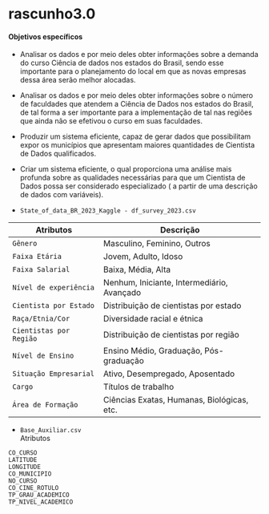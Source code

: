# rascunho3.0
####    Objetivos específicos

- Analisar os dados e por meio deles obter informações sobre a demanda do curso Ciência de dados nos estados do Brasil, sendo esse importante para o planejamento do local em que as novas empresas dessa área serão melhor alocadas.

- Analisar os dados e por meio deles obter informações sobre o número de faculdades que atendem a Ciência de Dados nos estados do Brasil, de tal forma a ser importante para a implementação de tal nas regiões que ainda não se efetivou o curso em suas faculdades.

- Produzir um sistema eficiente, capaz de gerar dados que possibilitam expor os municípios que apresentam maiores quantidades de Cientista de Dados qualificados.

- Criar um sistema eficiente, o qual proporciona uma análise mais profunda sobre as qualidades necessárias para que um Cientista de Dados possa ser considerado especializado ( a partir de uma descrição de dados com variáveis).

- `State_of_data_BR_2023_Kaggle - df_survey_2023.csv`

| Atributos                | Descrição                                   |
|-------------------------|---------------------------------------------|
| `Gênero`                 | Masculino, Feminino, Outros                 |
| `Faixa Etária`            | Jovem, Adulto, Idoso                        |
| `Faixa Salarial`          | Baixa, Média, Alta                          |
| `Nível de experiência`     | Nenhum, Iniciante, Intermediário, Avançado         |
| `Cientista por Estado`     | Distribuição de cientistas por estado       |
| `Raça/Etnia/Cor`          | Diversidade racial e étnica                 |
| `Cientistas por Região`    | Distribuição de cientistas por região       |
| `Nível de Ensino`          | Ensino Médio, Graduação, Pós-graduação      |
| `Situação Empresarial`     | Ativo, Desempregado, Aposentado            |
| `Cargo`                   | Títulos de trabalho                          |
| `Área de Formação`         | Ciências Exatas, Humanas, Biológicas, etc. |
 








- `Base_Auxiliar.csv`        
 Atributos     

 `CO_CURSO`      
 `LATITUDE`    
 `LONGITUDE`    
`CO_MUNICIPIO`   
`NO_CURSO`   
 `CO_CINE_ROTULO`   
 `TP_GRAU_ACADEMICO`    
`TP_NIVEL_ACADEMICO`    














